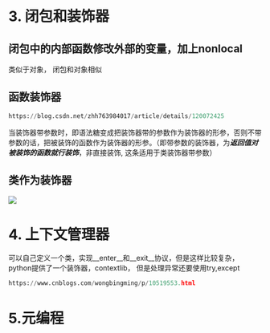 # 3. 闭包和装饰器

## 闭包中的内部函数修改外部的变量，加上nonlocal

类似于对象， 闭包和对象相似

## 函数装饰器

```python
https://blog.csdn.net/zhh763984017/article/details/120072425
```

当装饰器带参数时，即语法糖变成把装饰器带的参数作为装饰器的形参，否则不带参数的话，把被装饰的函数作为装饰器的形参。（即带参数的装饰器，为***返回值对被装饰的函数就行装饰***，非直接装饰, 这条适用于类装饰器带参数）

## 类作为装饰器

![](C:\Users\lichunyang\AppData\Roaming\marktext\images\2022-07-10-13-07-26-image.png)

# 4. 上下文管理器

可以自己定义一个类，实现__enter__和__exit__协议，但是这样比较复杂，python提供了一个装饰器，contextlib， 但是处理异常还要使用try,except

```python
https://www.cnblogs.com/wongbingming/p/10519553.html
```



# 5.元编程




